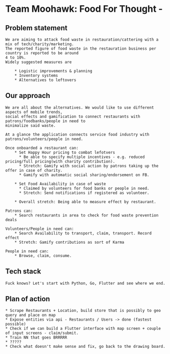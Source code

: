 # Team Moohawk: Food For Thought -

## Problem statement

    We are aiming to attack food waste in restauration/cattering with a mix of tech/charity/marketing.
    The reported figure of food waste in the restauration business per country is reported to be around
    4 to 10%.
    Widely suggested measures are

        * Logistic improvements & planning
        * Inventory systems
        * Alternatives to leftovers

## Our approach

    We are all about the alternatives. We would like to use different aspects of mobile trends,
    social effects and gamification to connect restaurants with patrons/foodbanks/people in need to
    minimalize said waste.

    At a glance the application connects service food industry with patrons/volunteers/people in need.

    Once onboarded a restaurant can:
        * Set Happy Hour pricing to combat lefotvers
          * Be able to specify multiple incentives - e.g. reduced pricing/full pricing(with charity contribution).
          * Stretch: Gamify with social action by patrons taking up the offer in case of charity.
          * Gamify with automatic social sharing/endorsement on FB.

        * Set Food Availability in case of waste
          * Claimed by volunteers for food banks or people in need.
          * Stretch: Send notifications if registered as volunteer.

        * Overall stretch: Being able to measure effect by restaurant.

    Patrons can:
        * Search restaurants in area to check for food waste prevention deals

    Volunteers/People in need can:
        * Search Availability to transport, claim, transport. Record effect
        * Stretch: Gamify contributions as sort of Karma

    People in need can:
        * Browse, claim, consume.


## Tech stack

    Fuck knows? Let's start with Python, Go, Flutter and see where we end.


## Plan of action

    * Scrape Restaurants + Location, build store that is possibly to geo query and place on map
    * Expose entities via api - Restaurants / Users -> done (fastest possible)
    * Check if we can build a Flutter interface with map screen + couple of input screens - claim/submit.
    * Train NN that goes BRRRRR
    * ?????
    * Check what doesn't make sense and fix, go back to the drawing board.
